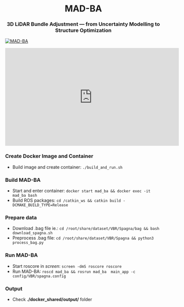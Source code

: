 <div align="center">
    <h1>MAD-BA</h1>
    <h3>3D LiDAR Bundle Adjustment &mdash; from Uncertainty Modelling to Structure Optimization</h3>
</div>

[![MAD-BA](http://img.youtube.com/vi/Uz1ST_lP8r4/0.jpg)](http://www.youtube.com/watch?v=Uz1ST_lP8r4 "MAD-BA: 3D LiDAR Bundle Adjustment")
<iframe width="560" height="315" src="https://www.youtube.com/embed/Uz1ST_lP8r4" frameborder="0" allowfullscreen></iframe>


### Create Docker Image and Container
- Build image and create container: ```./build_and_run.sh```

### Build MAD-BA
- Start and enter container: ```docker start mad_ba && docker exec -it mad_ba bash```
- Build ROS packages: ```cd /catkin_ws && catkin build -DCMAKE_BUILD_TYPE=Release```

### Prepare data
- Download .bag file ie.: 
```cd /root/share/dataset/VBR/Spagna/bag && bash download_spagna.sh```
- Preprocess .bag file: ```cd /root/share/dataset/VBR/Spagna && python3 process_bag.py```

### Run MAD-BA
- Start roscore in *screen*: ```screen -dmS roscore roscore```
- Run MAD-BA: ```roscd mad_ba && rosrun mad_ba  main_app -c config/VBR/spagna.config```

### Output
- Check **./docker_shared/output/** folder 